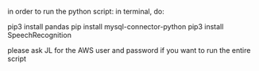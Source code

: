 in order to run the python script:
in terminal, do:

pip3 install pandas
pip install mysql-connector-python
pip3 install SpeechRecognition

please ask JL for the AWS user and password if you want to run the entire script
